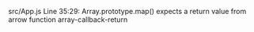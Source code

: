 src/App.js
  Line 35:29:  Array.prototype.map() expects a return value from arrow function  array-callback-return
